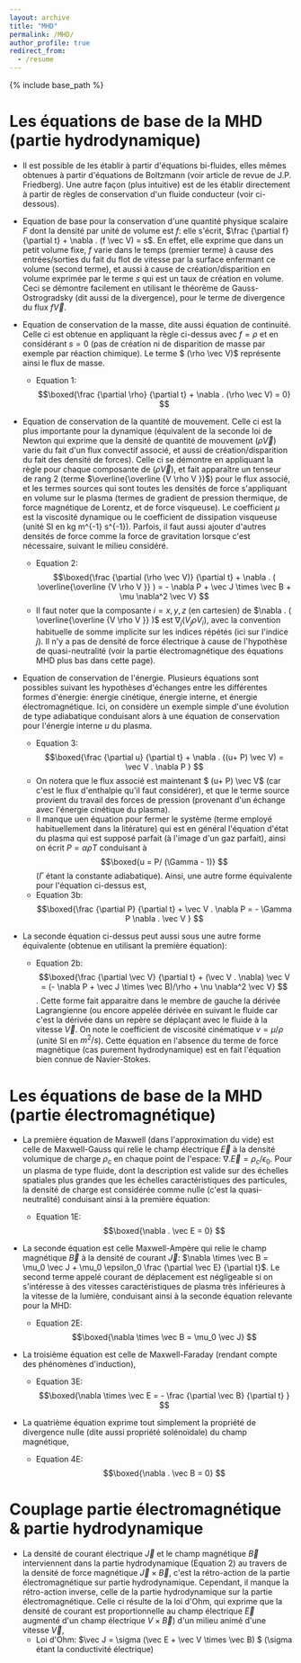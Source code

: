 ```yaml
---
layout: archive
title: "MHD"
permalink: /MHD/
author_profile: true
redirect_from:
  - /resume
---
```


{% include base_path %}

Les équations de base de la MHD (partie hydrodynamique)
======
* Il est possible de les établir à partir d'équations bi-fluides, elles mêmes obtenues à partir d'équations de Boltzmann (voir article de revue de J.P. Friedberg). Une autre façon (plus intuitive) est de les établir directement à partir de règles de conservation d'un fluide conducteur (voir ci-dessous).
* Equation de base pour la conservation d'une quantité physique scalaire $F$ dont la densité par unité de volume est $f$: elle s'écrit, $\frac {\partial f} {\partial t} + \nabla . (f \vec V) = s$. En effet, elle exprime que dans un petit volume fixe, $f$ varie dans le temps (premier terme) à cause des entrées/sorties du fait du flot de vitesse par la surface enfermant ce volume (second terme), et aussi à cause de création/disparition en volume exprimée par le terme $s$ qui est un taux de création en volume. Ceci se démontre facilement en utilisant le théorème de Gauss-Ostrogradsky (dit aussi de la divergence), pour le terme de divergence du flux $f \vec V$.

* Equation de conservation de la masse, dite aussi équation de continuité. Celle ci est obtenue en appliquant la règle ci-dessus avec $f = \rho$ et en considérant $s = 0$ (pas de création ni de disparition de masse par exemple par réaction chimique). Le terme $ (\rho \vec V)$ représente ainsi le flux de masse.
  * Equation 1: $$\boxed{\frac {\partial \rho} {\partial t} + \nabla . (\rho \vec V) = 0} $$    
  
* Equation de conservation de la quantité de mouvement. Celle ci est la plus importante pour la dynamique (équivalent de la seconde loi de Newton qui exprime que la densité de quantité de mouvement $(\rho \vec V)$ varie du fait d'un flux convectif associé, et aussi de création/disparition du fait des densité de forces). Celle ci se démontre en appliquant la règle pour chaque composante de $(\rho \vec V)$, et fait apparaître un tenseur de rang 2 (terme $\overline{\overline {V \rho V }}$)
pour le flux associé, et les termes sources qui sont toutes les densités de force s'appliquant en volume sur le plasma (termes de gradient de pression thermique, de force magnétique de Lorentz, et de force visqueuse). Le coefficient $\mu$ est la viscosité dynamique ou le coefficient de dissipation visqueuse (unité SI en kg m^{-1} s^{-1}). Parfois, il faut aussi ajouter d'autres densités de force comme la force de gravitation lorsque c'est nécessaire, suivant le milieu considéré.
  * Equation 2: $$\boxed{\frac {\partial (\rho \vec V)} {\partial t} + \nabla . ( \overline{\overline {V \rho V }} ) = - \nabla P + \vec J \times \vec B + \mu \nabla^2 \vec V} $$
  * Il faut noter que la composante $i = x, y, z$ (en cartesien) de $\nabla . ( \overline{\overline {V \rho V }} )$ est $\nabla_j (V_j \rho V_i )$, avec la convention habituelle de somme implicite sur les indices répétés (ici sur l'indice $j$). Il n'y a pas de densité de force électrique à cause de l'hypothèse de quasi-neutralité (voir la partie électromagnétique des équations MHD plus bas dans cette page).

* Equation de conservation de l'énergie. Plusieurs équations sont possibles suivant les hypothèses d'échanges entre les différentes formes d'énergie: énergie cinétique, énergie interne, et énergie électromagnétique. Ici, on considère un exemple simple d'une évolution de type adiabatique conduisant alors à une équation de conservation pour l'énergie interne $u$ du plasma.
  *  Equation 3: $$\boxed{\frac {\partial u} {\partial t} + \nabla . ((u+ P) \vec V) =  \vec V . \nabla P } $$
  *  On notera que le flux associé est maintenant $ (u+ P) \vec V$ (car c'est le flux d'enthalpie qu'il faut considérer), et que le terme source provient du travail des forces de pression (provenant d'un échange avec l'énergie cinétique du plasma). 
  *  Il manque uen équation pour fermer le système (terme employé habituellement dans la litérature) qui est en général l'équation d'état du plasma qui est supposé parfait (à l'image d'un gaz parfait), ainsi on écrit $P = \alpha \rho T$ conduisant à $$\boxed{u = P/ (\Gamma - 1)} $$ ($\Gamma$ étant la constante adiabatique). Ainsi, une autre forme équivalente pour l'équation ci-dessus est,
  *  Equation 3b: $$\boxed{\frac {\partial P} {\partial t} + \vec V . \nabla P = - \Gamma P \nabla . \vec V } $$
  
* La seconde équation ci-dessus peut aussi sous une autre forme équivalente (obtenue en utilisant la première équation):
  * Equation 2b: $$\boxed{\frac {\partial \vec V} {\partial t} + (\vec V . \nabla) \vec V = (- \nabla P + \vec J \times \vec B)/\rho + \nu \nabla^2 \vec V} $$. Cette forme fait apparaitre dans le membre de gauche la dérivée Lagrangienne (ou encore appelée dérivée en suivant le fluide car c'est la dérivée dans un repère se déplaçant avec le fluide à la vitesse $\vec V$. On note le coefficient de viscosité cinématique $\nu = \mu / \rho$ (unité SI en $m^2/s$). Cette équation en l'absence du terme de force magnétique (cas purement hydrodynamique) est en fait l'équation bien connue de Navier-Stokes.


Les équations de base de la MHD (partie électromagnétique)
======
* La première équation de Maxwell (dans l'approximation du vide) est celle de Maxwell-Gauss qui relie le champ électrique $\vec E$ à la densité volumique de charge $\rho_c$ en chaque point de l'espace: $\nabla . \vec E = \rho_c/\epsilon_0$. Pour un plasma de type fluide, dont la description est valide sur des échelles spatiales plus grandes que les échelles caractéristiques des particules, la densité de charge est considérée comme nulle (c'est la quasi-neutralité) conduisant ainsi à la première équation:
  * Equation 1E: $$\boxed{\nabla . \vec E = 0} $$

* La seconde équation est celle Maxwell-Ampère qui relie le champ magnétique $\vec B$ à la densité de courant $\vec J$: $\nabla \times \vec B = \mu_0 \vec J + \mu_0 \epsilon_0 \frac {\partial \vec E} {\partial t}$. Le second terme appelé courant de déplacement est négligeable si on s'intéresse à des vitesses caractéristiques de plasma très inférieures à la vitesse de la lumière, conduisant ainsi à la seconde équation relevante pour la MHD:
  * Equation 2E: $$\boxed{\nabla \times \vec B = \mu_0 \vec J} $$

* La troisième équation est celle de Maxwell-Faraday (rendant compte des phénomènes d'induction),
  * Equation 3E: $$\boxed{\nabla \times \vec E = - \frac {\partial \vec B} {\partial t} } $$

* La quatrième équation exprime tout simplement la propriété de divergence nulle (dite aussi propriété solénoïdale) du champ magnétique,
  * Equation 4E: $$\boxed{\nabla . \vec B = 0} $$

Couplage partie électromagnétique & partie hydrodynamique
======
* La densité de courant électrique $\vec J$ et le champ magnétique $\vec B$ interviennent dans la partie hydrodynamique (Equation 2) au travers de la densité de force magnétique $\vec J \times \vec B$, c'est la rétro-action de la partie électromagnétique sur partie hydrodynamique. Cependant, il manque la rétro-action inverse, celle de la partie hydrodynamique sur la partie électromagnétique. Celle ci résulte de la loi d'Ohm, qui exprime que la densité de courant est proportionnelle au champ électrique $\vec E$ augmenté d'un champ électrique $V \times \vec B)$ d'un milieu animé d'une vitesse $\vec V$,
  * Loi d'Ohm: $\vec J = \sigma (\vec E + \vec V \times \vec B) $ (\sigma étant la conductivité électrique)
